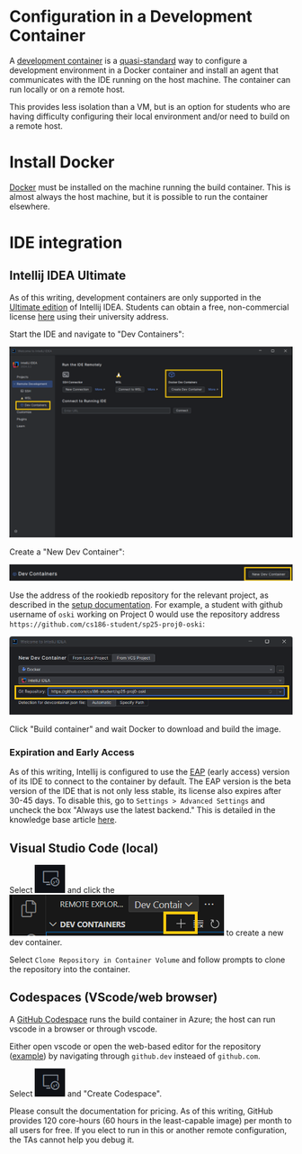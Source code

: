 # Configuration in a Development Container

A [development container](https://containers.dev/) is a [quasi-standard](https://github.com/devcontainers/spec) way to configure a development environment in a Docker container and install an agent that communicates with the IDE running on the host machine. The container can run locally or on a remote host.

This provides less isolation than a VM, but is an option for students who are having difficulty configuring their local environment and/or need to build on a remote host.

# Install Docker

[Docker](https://www.docker.com/) must be installed on the machine running the build container. This is almost always the host machine, but it is possible to run the container elsewhere.

# IDE integration

## Intellij IDEA Ultimate

As of this writing, development containers are only supported in the [Ultimate edition](https://www.jetbrains.com/idea/) of Intellij IDEA. Students can obtain a free, non-commercial license [here](https://www.jetbrains.com/community/education/#students) using their university address.

Start the IDE and navigate to "Dev Containers":

![Screenshot - Select Dev Containers](images/ij-1.png)

Create a "New Dev Container":

![Screenshot - Select New Dev Container](images/ij-2.png)

Use the address of the rookiedb repository for the relevant project, as described in the [setup documentation](https://cs186.gitbook.io/project/assignments/proj0/getting-started#fetching-the-released-code). For example, a student with github username of `oski` working on Project 0 would use the repository address `https://github.com/cs186-student/sp25-proj0-oski`:

![Screenshot - Copy Repository location](images/ij-3.png)

Click "Build container" and wait Docker to download and build the image.

### Expiration and Early Access

As of this writing, Intellij is configured to use the [EAP](https://www.jetbrains.com/idea/nextversion/) (early access) version of its IDE to connect to the container by default. The EAP version is the beta version of the IDE that is not only less stable, its license also expires after 30-45 days. To disable this, go to `Settings > Advanced Settings` and uncheck the box "Always use the latest backend." This is detailed in the knowledge base article [here](https://youtrack.jetbrains.com/articles/SUPPORT-A-551).

## Visual Studio Code (local)

Select ![Remote Explorer](images/cs-remote.png) and click the ![plus icon](images/vs-1.png) to create a new dev container.

Select `Clone Repository in Container Volume` and follow prompts to clone the repository into the container.

## Codespaces (VScode/web browser)

A [GitHub Codespace](https://github.com/features/codespaces) runs the build container in Azure; the host can run vscode in a browser or through vscode.

Either open vscode or open the web-based editor for the repository ([example](https://github.dev/berkeley-cs186/sp25-rookiedb)) by navigating through `github.dev` insteaed of `github.com`.

Select ![Remote Explorer](images/cs-remote.png) and "Create Codespace".

Please consult the documentation for pricing. As of this writing, GitHub provides 120 core-hours (60 hours in the least-capable image) per month to all users for free. If you elect to run in this or another remote configuration, the TAs cannot help you debug it.
